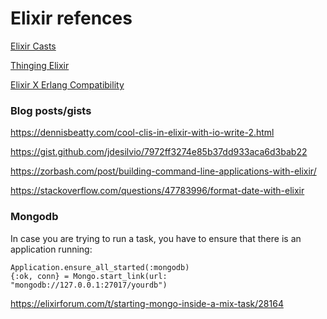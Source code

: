 # Elixir refences

[Elixir Casts](https://elixircasts.io/)

[Thinging Elixir](https://thinkingelixir.com/)

[Elixir X Erlang Compatibility](https://hexdocs.pm/elixir/1.12/compatibility-and-deprecations.html)

### Blog posts/gists

https://dennisbeatty.com/cool-clis-in-elixir-with-io-write-2.html

https://gist.github.com/jdesilvio/7972ff3274e85b37dd933aca6d3bab22

https://zorbash.com/post/building-command-line-applications-with-elixir/

https://stackoverflow.com/questions/47783996/format-date-with-elixir

### Mongodb

In case you are trying to run a task, you have to ensure that there is an application running:
````
Application.ensure_all_started(:mongodb)
{:ok, conn} = Mongo.start_link(url: "mongodb://127.0.0.1:27017/yourdb")
````
https://elixirforum.com/t/starting-mongo-inside-a-mix-task/28164
